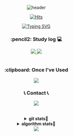 <div align="center"> 

![header](https://capsule-render.vercel.app/api?type=waving&color=ffd500&height=120&section=header&text=Mingguriguri&fontColor=403d39&fontSize=30&animation=fadeIn&fontAlignY=25)
<!--색조합-->
[![Hits](https://hits.seeyoufarm.com/api/count/incr/badge.svg?url=https%3A%2F%2Fgithub.com%2FMingguriguri&count_bg=%23FFCF00&title_bg=%23555555&icon=github.svg&icon_color=%23FFFFFF&title=GITHUB&edge_flat=false)](https://hits.seeyoufarm.com)

<a href="https://git.io/typing-svg"><img src="https://readme-typing-svg.demolab.com?font=Montserrat&weight=500&size=15&duration=8000&pause=1500&color=F7A743&center=true&vCenter=true&random=false&width=435&height=40&lines=Always+learning+new+things.." alt="Typing SVG" /></a>
<h3>:pencil2: Study log 💻</h3> 
<div>
 <a href="https://velog.io/@miiingirok/posts">
      <img src="https://img.shields.io/badge/velog-20C997?style=for-the-badge&logo=velog&logoColor=white">
 </a>
 <a href="https://minsllogg.tistory.com/">
      <img src="https://img.shields.io/badge/tistory-000000?style=for-the-badge&logo=tistory&logoColor=white">
 </a>
</div><br>

<h3> :clipboard: Once I've Used</h3>
<p align="center">
<a href="https://skillicons.dev">
    <img src="https://skillicons.dev/icons?i=py,django,java,spring,vscode,eclipse,mysql,sqlite,figma,notion&theme=light&perline=6" />
  </a>
</p>

<!--
<img src="https://img.shields.io/badge/Django-092E20?style=for-the-badge&logo=Django&logoColor=white">
<img src="https://img.shields.io/badge/Python-3776AB?style=for-the-badge&logo=Python&logoColor=white">
<img src="https://img.shields.io/badge/VSCode-007ACC?style=for-the-badge&logo=VisualStudioCode&logoColor=white"> <br/>
<img src="https://img.shields.io/badge/JavaScript-F7DF1E?style=for-the-badge&logo=JavaScript&logoColor=white">
<img src="https://img.shields.io/badge/HTML5-E34F26?style=for-the-badge&logo=HTML5&logoColor=white">
<img src="https://img.shields.io/badge/CSS3-1572B6?style=for-the-badge&logo=CSS3&logoColor=white"> <br/>
<img src="https://img.shields.io/badge/amazonec2-FF9900?style=for-the-badge&logo=amazonec2&logoColor=white">
<img src="https://img.shields.io/badge/git-F05032?style=for-the-badge&logo=git&logoColor=white">
<img src="https://img.shields.io/badge/github-181717?style=for-the-badge&logo=github&logoColor=white">
<img src="https://img.shields.io/badge/Bitbucket-0052CC?style=for-the-badge&logo=Bitbucket&logoColor=white">
<img src="https://img.shields.io/badge/notion-000000?style=for-the-badge&logo=notion&logoColor=white">
<img src="https://img.shields.io/badge/figma-F24E1E?style=for-the-badge&logo=figma&logoColor=white">   
-->
<!--
<table>
	<thead>
   <th><strong> Tech Stack </strong></th>
   <th><strong>Strong</strong></th>
   <th><strong>Learning</strong></th>
	</thead>
	<tbody>
  	<tr>
    		<td><p><strong> OS </strong></p></td>
    	<td><img src="https://img.shields.io/badge/linux-FCC624?style=for-the-badge&logo=linux&logoColor=white">
		</td>
    <td><img src="https://img.shields.io/badge/windows-0078D6?style=for-the-badge&logo=Windows&logoColor=white"> </td>
  	</tr>
  
<tr>
     <td><p><strong> Frontend </strong></p></td>
    		<td>
        <img src="https://img.shields.io/badge/JavaScript-F7DF1E?style=for-the-badge&logo=JavaScript&logoColor=white">
        <img src="https://img.shields.io/badge/HTML5-E34F26?style=for-the-badge&logo=HTML5&logoColor=white">
        <img src="https://img.shields.io/badge/CSS3-1572B6?style=for-the-badge&logo=CSS3&logoColor=white"> 
      </td>
 <td>
   <img src="https://img.shields.io/badge/Vue.js-4FC08D?style=for-the-badge&logo=vuedotjs&logoColor=white">
 </td>
  	</tr>

  <tr>
     <td><p><strong> Backend </strong></p></td>
    		<td>
        <img src="https://img.shields.io/badge/Django-092E20?style=for-the-badge&logo=Django&logoColor=white">
        <img src="https://img.shields.io/badge/Python-3776AB?style=for-the-badge&logo=Python&logoColor=white">
      </td>
     <td>
       <img src="https://img.shields.io/badge/Spring-6DB33F?style=for-the-badge&logo=Spring&logoColor=white">
       <img src="https://img.shields.io/badge/JAVA-007396?style=for-the-badge&logo=Java&logoColor=white">
      </td>
  	</tr>
    <tr>
     <td><p><strong> Database </strong></p></td>
     <td>
      <img src="https://img.shields.io/badge/sqlite-003B57?style=for-the-badge&logo=sqlite&logoColor=white">
     </td>
    		<td>
       <img src="https://img.shields.io/badge/MySQL-4479A1?style=for-the-badge&logo=MySQL&logoColor=white">
        <img src="https://img.shields.io/badge/Oracle-F80000?style=for-the-badge&logo=Oracle&logoColor=white">
      </td>
  	</tr>
  <tr>
     <td><p><strong> Development Tools </strong></p></td>
    		<td>
       <img src="https://img.shields.io/badge/VSCode-007ACC?style=for-the-badge&logo=VisualStudioCode&logoColor=white"> 
      </td>
	  <td>       <img src="https://img.shields.io/badge/Eclipse-2C2255?style=for-the-badge&logo=Eclipse%20IDE&logoColor=white">
</td>
  	</tr>
   <tr>
     <td><p><strong> Infra </strong></p></td>
    <td>-</td>
    		<td>
        <img src="https://img.shields.io/badge/amazonaws-232F3E?style=for-the-badge&logo=amazonaws&logoColor=white">
        <img src="https://img.shields.io/badge/amazonec2-FF9900?style=for-the-badge&logo=amazonec2&logoColor=white"><br/>
        <img src="https://img.shields.io/badge/docker-2496ED?style=for-the-badge&logo=docker&logoColor=white">
			 <img src="https://img.shields.io/badge/kubernetes-326CE5?style=for-the-badge&logo=kubernetes&logoColor=white">
      </td>
  	</tr>
  <tr>
     <td><p><strong>Version Control</strong></p></td>
    		<td>
       <img src="https://img.shields.io/badge/git-F05032?style=for-the-badge&logo=git&logoColor=white">
       <img src="https://img.shields.io/badge/github-181717?style=for-the-badge&logo=github&logoColor=white">
      <img src="https://img.shields.io/badge/Bitbucket-0052CC?style=for-the-badge&logo=Bitbucket&logoColor=white">
      </td>
       <td>
       -
      </td>
  	</tr>
  <tr>
     <td><p><strong>Communication</strong></p></td>
	  <td colspan="2"><img src="https://img.shields.io/badge/notion-000000?style=for-the-badge&logo=notion&logoColor=white">
          <img src="https://img.shields.io/badge/slack-4A154B?style=for-the-badge&logo=slack&logoColor=white">
          <img src="https://img.shields.io/badge/discord-5865F2?style=for-the-badge&logo=Discord&logoColor=white">
          <img src="https://img.shields.io/badge/GoogleMeet-00897B?style=for-the-badge&logo=googlemeet&logoColor=white">
          <img src="https://img.shields.io/badge/GoogleDocs-4285F4?style=for-the-badge&logo=googledocs&logoColor=white">
          <img src="https://img.shields.io/badge/figma-F24E1E?style=for-the-badge&logo=figma&logoColor=white"> 
	  <img src="https://img.shields.io/badge/jira-0052CC?style=for-the-badge&logo=jira&logoColor=white">
      </td>
  	</tr>
</tbody>
</table>
-->

 
 <!--([뱃지 커스텀 사이트 : https://shields.io/category/coverage](https://simpleicons.org/))-->

<h3>📞 Contact 📞</h3>
<div>
 <a href="mailto:merrong925@gmail.com">
  <img src="https://img.shields.io/badge/gmail-EA4335?style=for-the-badge&logo=gmail&logoColor=white">
 </a> 

</div>
<br><br>


<details>
	<summary><b>git stats🌱</b></summary><br>
	
![MinJeong's GitHub stats](https://github-readme-stats.vercel.app/api?username=Mingguriguri&show_icons=true&theme=radical)
[![Top Langs](https://github-readme-stats.vercel.app/api/top-langs/?username=Mingguriguri&layout=compact&theme=radical)](https://github.com/anuraghazra/github-readme-stats)

</details>

<details>
	<summary><b>algorithm stats🌱</b></summary><br>
	
[![Solved.ac
프로필](http://mazassumnida.wtf/api/v2/generate_badge?boj=merrong925)](https://solved.ac/merrong925)
![LeetCode Stats](https://leetcard.jacoblin.cool/minggu_123?theme=light&font=ABeeZee)

</details>



<img src="https://capsule-render.vercel.app/api?type=waving&color=ffd500&height=100&section=footer" />
